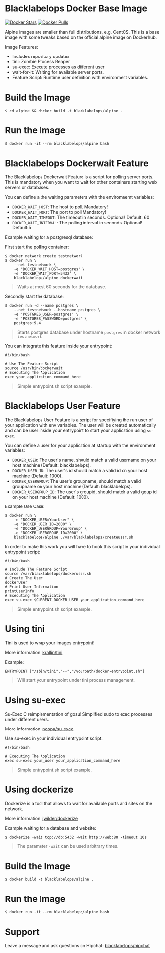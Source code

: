 # Blacklabelops Docker Base Image

[![Docker Stars](https://img.shields.io/docker/stars/blacklabelops/alpine.svg)](https://hub.docker.com/r/blacklabelops/alpine/) [![Docker Pulls](https://img.shields.io/docker/pulls/blacklabelops/alpine.svg)](https://hub.docker.com/r/blacklabelops/alpine/)

Alpine images are smaller than full distributions, e.g. CentOS. This is a base image with some tweaks based on the official alpine image on Dockerhub.

Image Features:

* Includes repository updates
* tini: Zombie Process Reaper
* su-exec: Execute processes as different user
* wait-for-it: Waiting for available server ports.
* Feature Script: Runtime user definition with environment variables.

# Build the Image

~~~~
$ cd alpine && docker build -t blacklabelops/alpine .
~~~~

# Run the Image

~~~~
$ docker run -it --rm blacklabelops/alpine bash
~~~~

# Blacklabelops Dockerwait Feature

The Blacklabelops Dockerwait Feature is a script for polling server ports. This is mandatory when you want to wait for other containers starting web servers or databases.

You can define a the waiting parameters with the enviromnemt variables:

* `DOCKER_WAIT_HOST`: The host to poll. Mandatory!
* `DOCKER_WAIT_PORT`: The port to poll Mandatory!
* `DOCKER_WAIT_TIMEOUT`: The timeout in seconds. Optional! Default: 60
* `DOCKER_WAIT_INTERVAL`: The polling interval in seconds. Optional! Default:5

Example waiting for a postgresql database:

First start the polling container:

~~~~
$ docker network create testnetwork
$ docker run \
    --net testnetwork \
    -e "DOCKER_WAIT_HOST=postgres" \
    -e "DOCKER_WAIT_PORT=5432" \
    blacklabelops/alpine dockerwait
~~~~

> Waits at most 60 seconds for the database.

Secondly start the database:

~~~~
$ docker run -d --name postgres \
    --net testnetwork --hostname postgres \
    -e 'POSTGRES_USER=postgres' \
    -e 'POSTGRES_PASSWORD=postgres' \
    postgres:9.4
~~~~

> Starts postgres database under hostname `postgres` in docker network `testnetwork`

You can integrate this feature inside your entrypoint:

~~~~
#!/bin/bash

# Use The Feature Script
source /usr/bin/dockerwait
# Executing The Application
exec your_application_command_here
~~~~

> Simple entrypoint.sh script example.

# Blacklabelops User Feature

The Blacklabelops User Feature is a script for specifiying the run user of your application with env variables.
The user will be created automatically and can be user inside your entrypoint to start your application using `su-exec`.

You can define a user for your application at startup with the environment variables:

* `DOCKER_USER`: The user's name, should match a valid username on your host machine (Default: blacklabelops).
* `DOCKER_USER_ID`: The user's id should match a valid id on your host machine (Default: 1000).
* `DOCKER_USERGROUP`: The user's groupname, should match a valid groupname on your host machine (Default: blacklabelops).
* `DOCKER_USERGROUP_ID`: The user's groupid, should match a valid goup id on your host machine (Default: 1000).

Example Use Case:

~~~~
$ docker run \
    -e "DOCKER_USER=YourUser" \
    -e "DOCKER_USER_ID=2000" \
    -e "DOCKER_USERGROUP=YourGroup" \
    -e "DOCKER_USERGROUP_ID=2000" \
    blacklabelops/alpine ./var/blacklabelops/createuser.sh
~~~~

In order to make this work you will have to hook this script in your individual entrypoint script:

~~~~
#!/bin/bash

# Include The Feature Script
source /var/blacklabelops/dockeruser.sh
# Create The User
dockerUser
# Print User Information
printUserInfo
# Executing The Application
exec su-exec $CURRENT_DOCKER_USER your_application_command_here
~~~~

> Simple entrypoint.sh script example.

# Using tini

Tini is used to wrap your images entrypoint!

More information: [krallin/tini](https://github.com/krallin/tini)

Example:

~~~~
ENTRYPOINT ["/sbin/tini","--","/yourpath/docker-entrypoint.sh"]
~~~~

> Will start your entrypoint under tini process management.

# Using su-exec

Su-Exec C reimplementation of gosu! Simplified sudo to exec processes under different users.

More information: [ncopa/su-exec](https://github.com/ncopa/su-exec)

Use su-exec in your individual entrypoint script:

~~~~
#!/bin/bash

# Executing The Application
exec su-exec your_user your_application_command_here
~~~~

> Simple entrypoint.sh script example.

# Using dockerize

Dockerize is a tool that allows to wait for available ports and sites on the network.

More information: [jwilder/dockerize](https://github.com/jwilder/dockerize)

Example waiting for a database and website:

~~~~
$ dockerize -wait tcp://db:5432 -wait http://web:80 -timeout 10s
~~~~

> The parameter `-wait` can be used arbitrary times.

# Build the Image

~~~~
$ docker build -t blacklabelops/alpine .
~~~~

# Run the Image

~~~~
$ docker run -it --rm blacklabelops/alpine bash
~~~~

# Support

Leave a message and ask questions on Hipchat: [blacklabelops/hipchat](http://support.blacklabelops.com)
